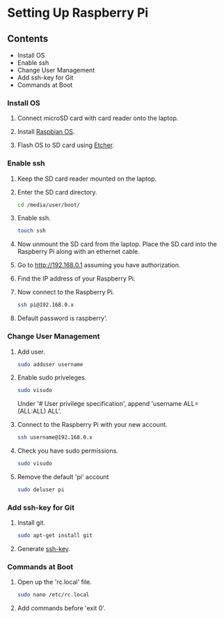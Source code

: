 # Setting Up Raspberry Pi

## Contents
* Install OS
* Enable ssh
* Change User Management
* Add ssh-key for Git
* Commands at Boot

### Install OS
1. Connect microSD card with card reader onto the laptop.

2. Install [Raspbian OS](http://downloads.raspberrypi.org/raspbian_lite/images/).

3. Flash OS to SD card using [Etcher](https://etcher.io/).

### Enable ssh

1. Keep the SD card reader mounted on the laptop.

2. Enter the SD card directory.
   ```bash
   cd /media/user/boot/
   ```

3. Enable ssh.
   ```bash
   touch ssh
   ```

4. Now unmount the SD card from the laptop. Place the SD card into the Raspberry
   Pi along with an ethernet cable.

5. Go to http://192.168.0.1 assuming you have authorization.

6. Find the IP address of your Raspberry Pi.

7. Now connect to the Raspberry Pi.
   ```bash
   ssh pi@192.168.0.x
   ```

8. Default password is raspberry'.

### Change User Management

1. Add user.
   ```bash
   sudo adduser username
   ```

2. Enable sudo priveleges.
   ```bash
   sudo visudo
   ```

   Under '# User privilege specification', append 'username ALL=(ALL:ALL) ALL'.

3. Connect to the Raspberry Pi with your new account.
   ```bash
   ssh username@192.168.0.x
   ```

4. Check you have sudo permissions.
   ```bash
   sudo visudo
   ```

5. Remove the default 'pi' account
   ```bash
   sudo deluser pi
   ```

### Add ssh-key for Git

1. Install git.
   ```bash
   sudo apt-get install git
   ```

2. Generate [ssh-key](https://help.github.com/articles/generating-a-new-ssh-key-and-adding-it-to-the-ssh-agent/).

### Commands at Boot

1. Open up the 'rc.local' file.
   ```bash
   sudo nano /etc/rc.local
   ```

2. Add commands before 'exit 0'.


